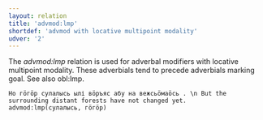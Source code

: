 ```yaml
---
layout: relation
title: 'advmod:lmp'
shortdef: 'advmod with locative multipoint modality'
udver: '2'
---
```


The _advmod:lmp_ relation is used for adverbal modifiers with locative multipoint modality.
These adverbials tend to precede adverbials marking goal. See also obl:lmp.

~~~ sdparse
Но гӧгӧр сулалысь ылі вӧръяс абу на вежсьӧмаӧсь . \n But the surrounding distant forests have not changed yet.
advmod:lmp(сулалысь, гӧгӧр)

~~~

<!-- Interlanguage links updated Čt lis 12 09:43:27 CET 2020 -->
